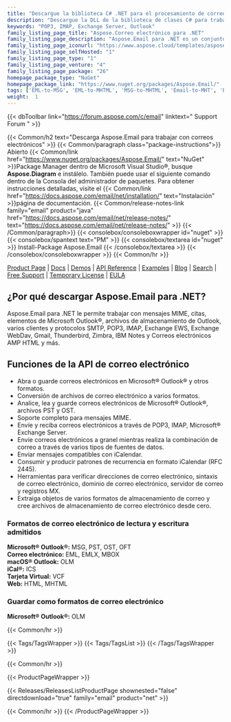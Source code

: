 ```yaml
---
title: "Descargue la biblioteca C# .NET para el procesamiento de correo electrónico | Aspose.Correo electrónico"
description: "Descargue la DLL de la biblioteca de clases C# para trabajar con elementos de Microsoft Outlook®, archivos de almacenamiento, SMTP, POP3, IMAP, Exchange EWS, WebDav, Gmail, correos electrónicos AMP HTML a través de .NET API."
keywords: "POP3, IMAP, Exchange Server, Outlook"
family_listing_page_title: "Aspose.Correo electrónico para .NET"
family_listing_page_description: "Aspose.Email para .NET es un conjunto completo de API de procesamiento de correo electrónico para usar con las plataformas .NET Framework, .NET Core y Xamarin, lo que le permite crear aplicaciones multiplataforma que tienen la capacidad de crear, manipular, convertir y transmitir correos electrónicos sin utilizando Microsoft Outlook."
family_listing_page_iconurl: "https://www.aspose.cloud/templates/aspose/App_Themes/V3/images/email/272x272/aspose_email-for-net-min.png"
family_listing_page_selfHosted: "1"
family_listing_page_type: "1"
family_listing_page_venture: "4"
family_listing_page_package: "26"
homepage_package_type: "NuGet"
homepage_package_link: "https://www.nuget.org/packages/Aspose.Email/"
tags: ['EML-to-MSG', 'EML-to-MHTML', 'MSG-to-MHTML', 'Email-to-MHT', 'Email-toEML', 'Email-to-HTML', 'Email-to-OFT']
weight:  1
---
```


{{< dbToolbar link="https://forum.aspose.com/c/email" linktext=" Support Forum " >}}

{{< Common/h2 text="Descarga Aspose.Email para trabajar con correos electrónicos"  >}}
{{< Common/paragraph class="package-instructions">}}
Abierto
{{< Common/link href="https://www.nuget.org/packages/Aspose.Email/" text="NuGet"  >}}Package Manager dentro de Microsoft Visual Studio®, busque <b>Aspose.Diagram</b> e instálelo. También puede usar el siguiente comando dentro de la Consola del administrador de paquetes. Para obtener instrucciones detalladas, visite el
{{< Common/link href="https://docs.aspose.com/email/net/installation/" text="Instalación"  >}}página de documentación.
{{< Common/release-notes-link family="email" product="java" href="https://docs.aspose.com/email/net/release-notes/" text="https://docs.aspose.com/email/net/release-notes/"  >}}
{{< /Common/paragraph>}}
{{< consolebox/consoleboxwrapper id="nuget" >}}
       {{< consolebox/spantext text="PM" >}}
       {{< consolebox/textarea id="nuget" >}} Install-Package Aspose.Email {{< /consolebox/textarea >}}
{{< /consolebox/consoleboxwrapper >}}
{{< Common/hr >}}

[Product Page](https://products.aspose.com/pdf/cpp/) | [Docs](https://docs.aspose.com/pdf/cpp/) | [Demos](https://products.aspose.app/pdf/family) | [API Reference](https://reference.aspose.com/pdf/cpp) | [Examples](https://github.com/aspose-pdf/Aspose.Pdf-for-C) | [Blog](https://blog.aspose.com/category/pdf/) | [Search](https://search.aspose.com/) | [Free Support](https://forum.aspose.com/c/pdf) | [Temporary License](https://purchase.aspose.com/temporary-license) | [EULA](https://about.aspose.com/legal/eula/)

## ¿Por qué descargar Aspose.Email para .NET?

Aspose.Email para .NET le permite trabajar con mensajes MIME, citas, elementos de Microsoft Outlook®, archivos de almacenamiento de Outlook, varios clientes y protocolos SMTP, POP3, IMAP, Exchange EWS, Exchange WebDav, Gmail, Thunderbird, Zimbra, IBM Notes y Correos electrónicos AMP HTML y más.

## Funciones de la API de correo electrónico

- Abra o guarde correos electrónicos en Microsoft® Outlook® y otros formatos.
- Conversión de archivos de correo electrónico a varios formatos.
- Analice, lea y guarde correos electrónicos de Microsoft® Outlook®, archivos PST y OST.
- Soporte completo para mensajes MIME.
- Envíe y reciba correos electrónicos a través de POP3, IMAP, Microsoft® Exchange Server.
- Envíe correos electrónicos a granel mientras realiza la combinación de correo a través de varios tipos de fuentes de datos.
- Enviar mensajes compatibles con iCalendar.
- Consumir y producir patrones de recurrencia en formato iCalendar (RFC 2445).
- Herramientas para verificar direcciones de correo electrónico, sintaxis de correo electrónico, dominio de correo electrónico, servidor de correo y registros MX.
- Extraiga objetos de varios formatos de almacenamiento de correo y cree archivos de almacenamiento de correo electrónico desde cero.

### Formatos de correo electrónico de lectura y escritura admitidos

**Microsoft® Outlook®:** MSG, PST, OST, OFT\
**Correo electrónico:** EML, EMLX, MBOX\
**macOS® Outlook:** OLM\
**iCal®:** ICS\
**Tarjeta Virtual:** VCF\
**Web:** HTML, MHTML

### Guardar como formatos de correo electrónico

**Microsoft® Outlook®:** OLM

{{< Common/hr >}}

{{< Tags/TagsWrapper >}}
 {{< Tags/TagsList >}}
{{< /Tags/TagsWrapper >}}

{{< Common/hr >}}

{{< ProductPageWrapper >}}
<!-- ReleasesListProductPage-->
   {{< Releases/ReleasesListProductPage shownested="false"  directdownload="true" family="email" product="net" >}}
<!-- /ReleasesListProductPage-->
{{< Common/hr >}}
{{< /ProductPageWrapper >}}

